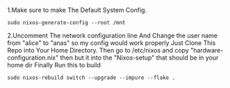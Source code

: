 1.Make sure to make The Default System Config.
```
sudo nixos-generate-config --root /mnt
```
2.Uncomment The network configuration line And Change the user name from "alice" to "anas" so my config would work properly
Just Clone This Repo into Your Home Directory.
Then go to /etc/nixos and copy "hardware-configuration.nix" then but it into the "Nixos-setup" that should be in your home dir
Finally Run this to build 
```
sudo nixos-rebuild switch --upgrade --impure --flake .
```

